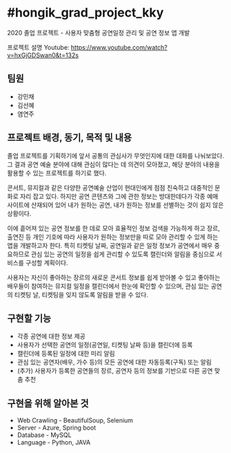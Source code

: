 #hongik_grad_project_kky
====
2020 졸업 프로젝트 - 사용자 맞춤형 공연일정 관리 및 공연 정보 앱 개발

프로젝트 설명 Youtube: https://www.youtube.com/watch?v=hxGjGDSwan0&t=132s


팀원
---
* 강민채
* 김선혜
* 염연주



프로젝트 배경, 동기, 목적 및 내용
---
졸업 프로젝트를 기획하기에 앞서 공통의 관심사가 무엇인지에 대한 대화를 나눠보았다. 
그 결과 공연 예술 분야에 대해 관심이 많다는 데 의견이 모아졌고, 해당 분야의 내용을 활용할 수 있는 프로젝트를 하기로 했다.

콘서트, 뮤지컬과 같은 다양한 공연예술 산업이 현대인에게 점점 친숙하고 대중적인 문화로 자리 잡고 있다. 
하지만 공연 콘텐츠와 그에 관한 정보는 방대한데다가 각종 예매 사이트에 산재되어 있어 내가 원하는 공연, 내가 원하는 정보를 선별하는 것이 쉽지 않은 상황이다. 

이에 흩어져 있는 공연 정보를 한 데로 모아 효율적인 정보 검색을 가능하게 하고 장르, 출연진 등 개인 기호에 따라 사용자가 원하는 정보만을 따로 모아 관리할 수 있게 하는 앱을 개발하고자 한다. 
특히 티켓팅 날짜, 공연일과 같은 일정 정보가 공연에서 매우 중요하므로 관심 있는 공연의 일정을 쉽게 관리할 수 있도록 캘린더와 알림을 중심으로 서비스를 구성할 계획이다. 

사용자는 자신이 좋아하는 장르의 새로운 콘서트 정보를 쉽게 받아볼 수 있고 좋아하는 배우들이 참여하는 뮤지컬 일정을 캘린더에서 한눈에 확인할 수 있으며, 관심 있는 공연의 티켓팅 날, 티켓팅을 잊지 않도록 알림을 받을 수 있다.



구현할 기능
---
* 각종 공연에 대한 정보 제공
* 사용자가 선택한 공연의 일정(공연일, 티켓팅 날짜 등)을 캘린더에 등록
* 캘린더에 등록된 일정에 대한 미리 알림
* 관심 있는 공연자(배우, 가수 등)의 모든 공연에 대한 자동등록(구독) 또는 알림
* (추가) 사용자가 등록한 공연들의 장르, 공연자 등의 정보를 기반으로 다른 공연 맞춤 추천



구현을 위해 알아본 것
---
* Web Crawling - BeautifulSoup, Selenium
* Server - Azure, Spring boot
* Database - MySQL
* Language - Python, JAVA
